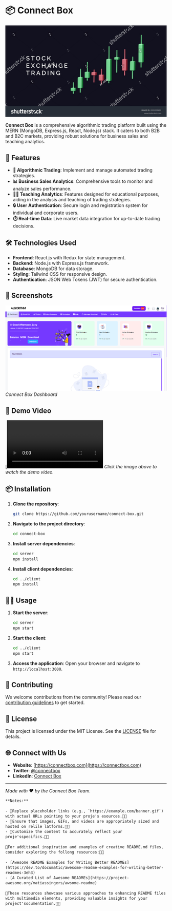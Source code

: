 
# 📦 Connect Box

![Connect Box Banner](/Banner.jpg)


**Connect Box** is a comprehensive algorithmic trading platform built using the MERN (MongoDB, Express.js, React, Node.js) stack. It caters to both B2B and B2C markets, providing robust solutions for business sales and teaching analytics.

## 🚀 Features

- **🤖 Algorithmic Trading**: Implement and manage automated trading strategies.
- **📊 Business Sales Analytics**: Comprehensive tools to monitor and analyze sales performance.
- **🧑‍🏫 Teaching Analytics**: Features designed for educational purposes, aiding in the analysis and teaching of trading strategies.
- **🔒 User Authentication**: Secure login and registration system for individual and corporate users.
- **⏱️ Real-time Data**: Live market data integration for up-to-date trading decisions.

## 🛠️ Technologies Used

- **Frontend**: React.js with Redux for state management.
- **Backend**: Node.js with Express.js framework.
- **Database**: MongoDB for data storage.
- **Styling**: Tailwind CSS for responsive design.
- **Authentication**: JSON Web Tokens (JWT) for secure authentication.

## 📸 Screenshots

![Dashboard Screenshot](/dashboard.png)
*Connect Box Dashboard*

## 🎥 Demo Video

[![Connect Box Demo](/demo.mp4)
*Click the image above to watch the demo video.*

## 📦 Installation

1. **Clone the repository**:
   ```bash
   git clone https://github.com/yourusername/connect-box.git
   ```
2. **Navigate to the project directory**:
   ```bash
   cd connect-box
   ```
3. **Install server dependencies**:
   ```bash
   cd server
   npm install
   ```
4. **Install client dependencies**:
   ```bash
   cd ../client
   npm install
   ```

## 🏃‍♂️ Usage

1. **Start the server**:
   ```bash
   cd server
   npm start
   ```
2. **Start the client**:
   ```bash
   cd ../client
   npm start
   ```
3. **Access the application**:
   Open your browser and navigate to `http://localhost:3000`.

## 🤝 Contributing

We welcome contributions from the community! Please read our [contribution guidelines](CONTRIBUTING.md) to get started.

## 📄 License

This project is licensed under the MIT License. See the [LICENSE](LICENSE) file for details.

## 🌐 Connect with Us

- **Website**: [https://connectbox.com](https://connectbox.com)
- **Twitter**: [@connectbox](https://twitter.com/connectbox)
- **LinkedIn**: [Connect Box](https://www.linkedin.com/company/connectbox)

---

*Made with ❤️ by the Connect Box Team.*

```
**Notes:**

- Replace placeholder links (e.g., `https://example.com/banner.gif`) with actual URLs pointing to your proje's esources.
- Ensure that images, GIFs, and videos are appropriately sized and hosted on relile latforms.
- Customize the content to accurately reflect your proje'sspecifics.

For additional inspiration and examples of creative README.md files, consider exploring the follong resources:

- [Awesome README Examples for Writing Better READMEs](https://dev.to/documatic/awesome-readme-examples-for-writing-better-readmes-3eh3)
- [A Curated List of Awesome READMEs](https://project-awesome.org/matiassingers/awsome-readme)

These resources showcase various approaches to enhancing README files with multimedia elements, providing valuable insights for your project'socumentation. 
